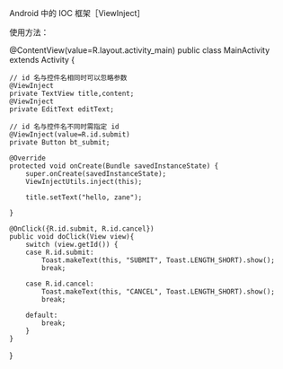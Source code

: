 Android 中的 IOC 框架［ViewInject］

使用方法：

@ContentView(value=R.layout.activity_main)
public class MainActivity extends Activity {

	// id 名与控件名相同时可以忽略参数
	@ViewInject
	private TextView title,content;
	@ViewInject
	private EditText editText;
	
	// id 名与控件名不同时需指定 id 
	@ViewInject(value=R.id.submit)
	private Button bt_submit;
	
	@Override
	protected void onCreate(Bundle savedInstanceState) {
		super.onCreate(savedInstanceState);
		ViewInjectUtils.inject(this);
		
		title.setText("hello, zane");
		
	}
	
	@OnClick({R.id.submit, R.id.cancel})
	public void doClick(View view){
		switch (view.getId()) {
		case R.id.submit:
			Toast.makeText(this, "SUBMIT", Toast.LENGTH_SHORT).show();
			break;

		case R.id.cancel:
			Toast.makeText(this, "CANCEL", Toast.LENGTH_SHORT).show();
			break;
		
		default:
			break;
		}
	}

}
